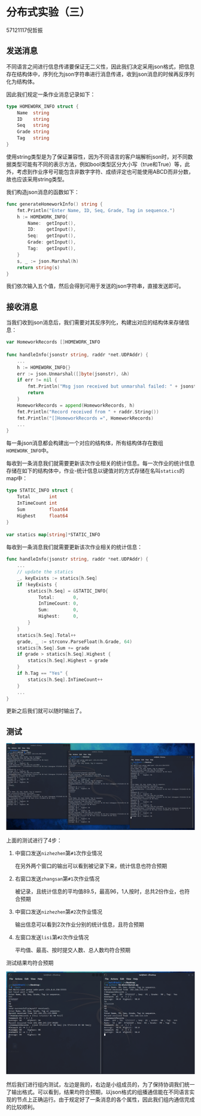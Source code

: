 # 分布式实验（三）

57121117倪哲振

## 发送消息

不同语言之间进行信息传递要保证无二义性，因此我们决定采用json格式，把信息存在结构体中，序列化为json字符串进行消息传递，收到json消息的时候再反序列化为结构体。

因此我们规定一条作业消息记录如下：

```go
type HOMEWORK_INFO struct {
	Name  string
	ID    string
	Seq   string
	Grade string
	Tag   string
}
```

使用string类型是为了保证兼容性，因为不同语言的客户端解析json时，对不同数据类型可能有不同的表示方法，例如bool类型区分大小写（true和True）等，此外，考虑到作业序号可能包含非数字字符、成绩评定也可能使用ABCD而非分数，故也应该采用string类型。

我们构造json消息的函数如下：

```go
func generateHomeworkInfo() string {
	fmt.Println("Enter Name, ID, Seq, Grade, Tag in sequence.")
	h := HOMEWORK_INFO{
		Name:  getInput(),
		ID:    getInput(),
		Seq:   getInput(),
		Grade: getInput(),
		Tag:   getInput(),
	}
	s, _ := json.Marshal(h)
	return string(s)
}
```

我们依次输入五个值，然后会得到可用于发送的json字符串，直接发送即可。

## 接收消息

当我们收到json消息后，我们需要对其反序列化，构建出对应的结构体来存储信息：

```go
var HomeworkRecords []HOMEWORK_INFO

func handleInfo(jsonstr string, raddr *net.UDPAddr) {
	...
	h := HOMEWORK_INFO{}
	err := json.Unmarshal([]byte(jsonstr), &h)
	if err != nil {
		fmt.Println("Msg json received but unmarshal failed: " + jsonstr)
		return
	}
	HomeworkRecords = append(HomeworkRecords, h)
	fmt.Println("Record received from " + raddr.String())
	fmt.Println("[]HomeworkRecords =", HomeworkRecords)
	...
}
```

每一条json消息都会构建出一个对应的结构体，所有结构体存在数组`HOMEWORK_INFO`中。

每收到一条消息我们就需要更新该次作业相关的统计信息。每一次作业的统计信息存储在如下的结构体中，作业-统计信息以键值对的方式存储在名叫`statics`的map中：

```go
type STATIC_INFO struct {
	Total       int
	InTimeCount int
	Sum         float64
	Highest     float64
}

var statics map[string]*STATIC_INFO
```

每收到一条消息我们就需要更新该次作业相关的统计信息：

```go
func handleInfo(jsonstr string, raddr *net.UDPAddr) {
	...
	// update the statics
	_, keyExists := statics[h.Seq]
	if !keyExists {
		statics[h.Seq] = &STATIC_INFO{
			Total:       0,
			InTimeCount: 0,
			Sum:         0,
			Highest:     0,
		}
	}
	statics[h.Seq].Total++
	grade, _ := strconv.ParseFloat(h.Grade, 64)
	statics[h.Seq].Sum += grade
	if grade > statics[h.Seq].Highest {
		statics[h.Seq].Highest = grade
	}
	if h.Tag == "Yes" {
		statics[h.Seq].InTimeCount++
	}
	...
}
```

更新之后我们就可以随时输出了。

## 测试

![image-20231031235946889](分布式实验报告三.assets/image-20231031235946889.png)

上面的测试进行了4步：

1. 中窗口发送`nizhezhen`第`#1`次作业情况

   在另外两个窗口的输出可以看到被记录下来，统计信息也符合预期

2. 右窗口发送`zhangsan`第`#1`次作业情况

   被记录，且统计信息的平均值89.5，最高96，1人按时，总共2份作业，也符合预期

3. 中窗口发送`nizhezhen`第`#2`次作业情况

   输出信息可以看到2次作业分别的统计信息，且符合预期

4. 左窗口发送`lisi`第`#2`次作业情况

   平均值、最高、按时提交人数、总人数均符合预期

测试结果均符合预期

![image-20231101184921405](分布式实验报告三.assets/image-20231101184921405.png)

然后我们进行组内测试，左边是我的，右边是小组成员的，为了保持协调我们统一了输出格式。可以看到，结果均符合预期，以json格式的组播通信能在不同语言实现的节点上正确运行。由于规定好了一条消息的各个属性，因此我们组内通信完成的比较顺利。